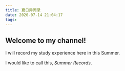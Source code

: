 ```yaml
---
title: 夏日异闻录
date: 2020-07-14 21:04:17
tags:
---
```


## Welcome to my channel!

I will record my study experience here in this Summer.

I would like to call this, *Summer Records*.
